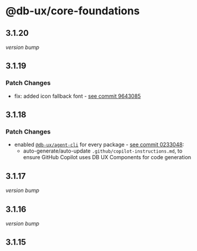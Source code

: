 # @db-ux/core-foundations

## 3.1.20

_version bump_


## 3.1.19

### Patch Changes

- fix: added icon fallback font - [see commit 9643085](https://github.com/db-ux-design-system/core-web/commit/964308522935db01b220c681b47960b8191c74a6)

## 3.1.18

### Patch Changes

- enabled [`@db-ux/agent-cli`](https://www.npmjs.com/package/@db-ux/agent-cli) for every package - [see commit 0233048](https://github.com/db-ux-design-system/core-web/commit/023304869e61f5a506dca66a22d69e5f3d70f4d0):
  - auto-generate/auto-update `.github/copilot-instructions.md`, to ensure GitHub Copilot uses DB UX Components for code generation

## 3.1.17

_version bump_

## 3.1.16

_version bump_

## 3.1.15
